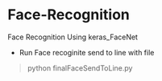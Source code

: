 # Face-Recognition
Face Recognition Using keras_FaceNet


- Run Face recoginite send to line  with file 
 
> python finalFaceSendToLine.py
